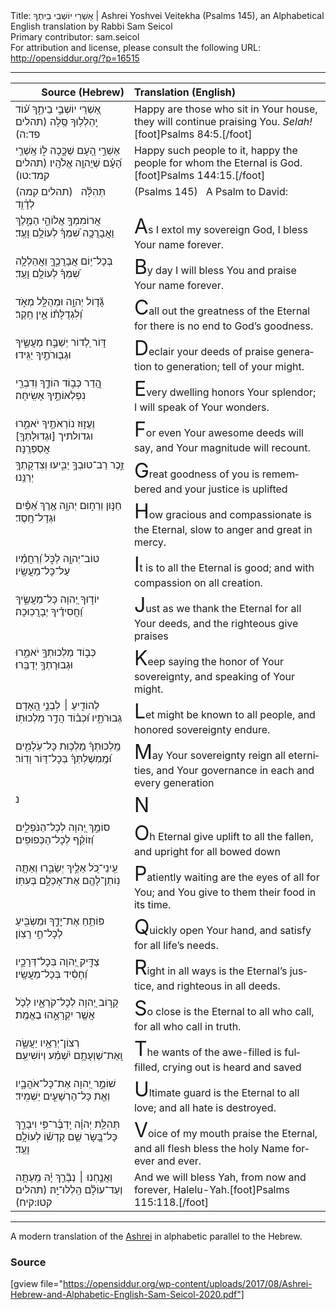 <html>
<head></head>
<body>
Title: אַשְׁרֵי יוֹשְׁבֵי בֵיתֶךָ | Ashrei Yoshvei Veitekha (Psalms 145), an Alphabetical English translation by Rabbi Sam Seicol<br />
Primary contributor: sam.seicol<br />
For attribution and license, please consult the following URL: <a href="http://opensiddur.org/?p=16515">http://opensiddur.org/?p=16515</a>
<p />
<hr />

<table style="margin-left: auto;margin-right: auto;" class="draggable">
<thead><tr><th id="x" style="text-align: right;">Source (Hebrew)</th><th style="text-align: left;">Translation (English)</th></tr></thead>
<tbody>
<tr><td style="vertical-align:top;">
<div class="liturgy" lang="he">
אַ֭שְׁרֵי יוֹשְׁבֵ֣י בֵיתֶ֑ךָ 
ע֝֗וֹד יְֽהַלְל֥וּךָ סֶּֽלָה <span class="citation">(תהלים פד:ה)</span>
</span></div></td>
 
<td style="vertical-align:top;">
<div class="english" lang="en">
Happy are those who sit in Your house, 
they will continue praising You. <em>Selah!</em>[foot]Psalms 84:5.[/foot]
</div></td></tr>


<tr><td style="vertical-align:top;">
<div class="liturgy" lang="he">
אַשְׁרֵ֣י הָ֭עָם שֶׁכָּ֣כָה לּ֑וֹ 
אַֽשְׁרֵ֥י הָ֝עָ֗ם שֶׁיֲהוָ֥ה אֱלֹהָֽיו׃ <span class="citation">(תהלים קמד:טו)</span>
</span></div></td>
 
<td style="vertical-align:top;">
<div class="english" lang="en">
Happy such people to it, 
happy the people for whom the Eternal is God.[foot]Psalms 144:15.[/foot]
</div></td></tr>


<tr><td style="vertical-align:top;">
<div class="liturgy" lang="he">
(תהלים קמה) 
&nbsp;
תְּהִלָּ֗ה לְדָ֫וִ֥ד 
</span></div></td>
 
<td style="vertical-align:top;">
<div class="english" lang="en">
(Psalms 145)
&nbsp;
A Psalm to David:
</div></td></tr>


<tr><td style="vertical-align:top;">
<div class="liturgy" lang="he">
<span class="acrostic">אֲ</span>רוֹמִמְךָ֣ אֱלוֹהַ֣י הַמֶּ֑לֶךְ 
וַאֲבָרֲכָ֥ה שִׁ֝מְךָ֗ לְעוֹלָ֥ם וָעֶֽד׃ 
</span></div></td>
 
<td style="vertical-align:top;">
<div class="english" lang="en">
<span style="font-size:xx-large;">A</span>s I extol my sovereign God, 
I bless Your name forever.
</div></td></tr>


<tr><td style="vertical-align:top;">
<div class="liturgy" lang="he">
<span class="acrostic">בְּ</span>כָל־י֥וֹם אֲבָרֲכֶ֑ךָּ 
וַאֲהַלְלָ֥ה שִׁ֝מְךָ֗ לְעוֹלָ֥ם וָעֶֽד׃ 
</span></div></td>
 
<td style="vertical-align:top;">
<div class="english" lang="en">
<span style="font-size:xx-large;">B</span>y day I will bless You 
and praise Your name forever.
</div></td></tr>


<tr><td style="vertical-align:top;">
<div class="liturgy" lang="he">
<span class="acrostic">גָּ֘</span>ד֤וֹל יְהוָ֣ה וּמְהֻלָּ֣ל מְאֹ֑ד 
וְ֝לִגְדֻלָּת֗וֹ אֵ֣ין חֵֽקֶר׃ 
</span></div></td>
 
<td style="vertical-align:top;">
<div class="english" lang="en">
<span style="font-size:xx-large;">C</span>all out the greatness of the Eternal 
for there is no end to God’s goodness.
</div></td></tr>


<tr><td style="vertical-align:top;">
<div class="liturgy" lang="he">
<span class="acrostic">דּ֣</span>וֹר לְ֭דוֹר יְשַׁבַּ֣ח מַעֲשֶׂ֑יךָ 
וּגְב֖וּרֹתֶ֣יךָ יַגִּֽידוּ׃ 
</span></div></td>
 
<td style="vertical-align:top;">
<div class="english" lang="en">
<span style="font-size:xx-large;">D</span>eclair your deeds of praise generation to generation; 
tell of your might.
</div></td></tr>


<tr><td style="vertical-align:top;">
<div class="liturgy" lang="he">
<span class="acrostic">הֲ֭</span>דַר כְּב֣וֹד הוֹדֶ֑ךָ 
וְדִבְרֵ֖י נִפְלְאוֹתֶ֣יךָ אָשִֽׂיחָה׃ 
</span></div></td>
 
<td style="vertical-align:top;">
<div class="english" lang="en">
<span style="font-size:xx-large;">E</span>very dwelling honors Your splendor; 
I will speak of Your wonders.
</div></td></tr>


<tr><td style="vertical-align:top;">
<div class="liturgy" lang="he">
<span class="acrostic">וֶ</span>עֱז֣וּז נוֹרְאֹתֶ֣יךָ יֹאמֵ֑רוּ 
וגדולתיך [וּגְדוּלָּתְךָ֥] אֲסַפְּרֶֽנָּה׃ 
</span></div></td>
 
<td style="vertical-align:top;">
<div class="english" lang="en">
<span style="font-size:xx-large;">F</span>or even Your awesome deeds will say, 
and Your magnitude will recount.
</div></td></tr>


<tr><td style="vertical-align:top;">
<div class="liturgy" lang="he">
<span class="acrostic">זֵ֣</span>כֶר רַב־טוּבְךָ֣ יַבִּ֑יעוּ 
וְצִדְקָתְךָ֥ יְרַנֵּֽנוּ׃ 
</span></div></td>
 
<td style="vertical-align:top;">
<div class="english" lang="en">
<span style="font-size:xx-large;">G</span>reat goodness of you is remembered 
and your justice is uplifted
</div></td></tr>


<tr><td style="vertical-align:top;">
<div class="liturgy" lang="he">
<span class="acrostic">חַ</span>נּ֣וּן וְרַח֣וּם יְהוָ֑ה 
אֶ֥רֶךְ אַ֝פַּ֗יִם וּגְדָל־חָֽסֶד׃ 
</span></div></td>
 
<td style="vertical-align:top;">
<div class="english" lang="en">
<span style="font-size:xx-large;">H</span>ow gracious and compassionate is the Eternal, 
slow to anger and great in mercy.
</div></td></tr>


<tr><td style="vertical-align:top;">
<div class="liturgy" lang="he">
<span class="acrostic">ט</span>וֹב־יְהוָ֥ה לַכֹּ֑ל 
וְ֝רַחֲמָ֗יו עַל־כָּל־מַעֲשָֽׂיו׃ 
</span></div></td>
 
<td style="vertical-align:top;">
<div class="english" lang="en">
<span style="font-size:xx-large;">I</span>t is to all the Eternal is good; 
and with compassion on all creation.
</div></td></tr>


<tr><td style="vertical-align:top;">
<div class="liturgy" lang="he">
<span class="acrostic">י</span>וֹד֣וּךָ יְ֭הוָה כָּל־מַעֲשֶׂ֑יךָ 
וַ֝חֲסִידֶ֗יךָ יְבָרֲכֽוּכָה׃ 
</span></div></td>
 
<td style="vertical-align:top;">
<div class="english" lang="en">
<span style="font-size:xx-large;">J</span>ust as we thank the Eternal for all Your deeds, 
and the righteous give praises
</div></td></tr>


<tr><td style="vertical-align:top;">
<div class="liturgy" lang="he">
<span class="acrostic">כְּ</span>ב֣וֹד מַלְכוּתְךָ֣ יֹאמֵ֑רוּ 
וּגְבוּרָתְךָ֥ יְדַבֵּֽרוּ׃ 
</span></div></td>
 
<td style="vertical-align:top;">
<div class="english" lang="en">
<span style="font-size:xx-large;">K</span>eep saying the honor of Your sovereignty, 
and speaking of Your might.
</div></td></tr>


<tr><td style="vertical-align:top;">
<div class="liturgy" lang="he">
<span class="acrostic">לְ</span>הוֹדִ֤יעַ ׀ לִבְנֵ֣י הָ֭אָדָם גְּבוּרֹתָ֑יו 
וּ֝כְב֗וֹד הֲדַ֣ר מַלְכוּתֽוֹ׃ 
</span></div></td>
 
<td style="vertical-align:top;">
<div class="english" lang="en">
<span style="font-size:xx-large;">L</span>et might be known to all people, 
and honored sovereignty endure.
</div></td></tr>


<tr><td style="vertical-align:top;">
<div class="liturgy" lang="he">
<span class="acrostic">מַֽ</span>לְכוּתְךָ֗ מַלְכ֥וּת כָּל־עֹֽלָמִ֑ים 
וּ֝מֶֽמְשֶׁלְתְּךָ֗ בְּכָל־דּ֥וֹר וָדֽוֹר׃ 
</span></div></td>
 
<td style="vertical-align:top;">
<div class="english" lang="en">
<span style="font-size:xx-large;">M</span>ay Your sovereignty reign all eternities,
and Your governance in each and every generation
</div></td></tr>


<tr><td style="vertical-align:top;">
<div class="liturgy" lang="he">
<span class="acrostic">נ</span>&nbsp;
</span></div></td>
 
<td style="vertical-align:top;">
<div class="english" lang="en">
<span style="font-size:xx-large;">N</span>
</div></td></tr>


<tr><td style="vertical-align:top;">
<div class="liturgy" lang="he">
<span class="acrostic">ס</span>וֹמֵ֣ךְ יְ֭הוָה לְכָל־הַנֹּפְלִ֑ים 
וְ֝זוֹקֵ֗ף לְכָל־הַכְּפוּפִֽים׃ 
</span></div></td>
 
<td style="vertical-align:top;">
<div class="english" lang="en">
<span style="font-size:xx-large;">O</span>h Eternal give uplift to all the fallen, 
and upright for all bowed down
</div></td></tr>


<tr><td style="vertical-align:top;">
<div class="liturgy" lang="he">
<span class="acrostic">עֵֽ</span>ינֵי־כֹ֭ל אֵלֶ֣יךָ יְשַׂבֵּ֑רוּ 
וְאַתָּ֤ה נֽוֹתֵן־לָהֶ֖ם אֶת־אָכְלָ֣ם בְּעִתּֽוֹ׃ 
</span></div></td>
 
<td style="vertical-align:top;">
<div class="english" lang="en">
<span style="font-size:xx-large;">P</span>atiently waiting are the eyes of all for You;
and You give to them their food in its time.
</div></td></tr>


<tr><td style="vertical-align:top;">
<div class="liturgy" lang="he">
<span class="acrostic">פּ</span>וֹתֵ֥חַ אֶת־יׇדֶ֑ךָ 
וּמַשְׂבִּ֖יעַ לְכָל־חַ֣י רָצֽוֹן׃ 
</span></div></td>
 
<td style="vertical-align:top;">
<div class="english" lang="en">
<span style="font-size:xx-large;">Q</span>uickly open Your hand, 
and satisfy for all life’s needs.
</div></td></tr>


<tr><td style="vertical-align:top;">
<div class="liturgy" lang="he">
<span class="acrostic">צַ</span>דִּ֣יק יְ֭הוָה בְּכָל־דְּרָכָ֑יו 
וְ֝חָסִ֗יד בְּכָל־מַעֲשָֽׂיו׃ 
</span></div></td>
 
<td style="vertical-align:top;">
<div class="english" lang="en">
<span style="font-size:xx-large;">R</span>ight in all ways is the Eternal’s justice, 
and righteous in all deeds.
</div></td></tr>


<tr><td style="vertical-align:top;">
<div class="liturgy" lang="he">
<span class="acrostic">קָ</span>ר֣וֹב יְ֭הוָה לְכָל־קֹרְאָ֑יו 
לְכֹ֤ל אֲשֶׁ֖ר יִקְרָאֻ֣הוּ בֶאֱמֶֽת׃ 
</span></div></td>
 
<td style="vertical-align:top;">
<div class="english" lang="en">
<span style="font-size:xx-large;">S</span>o close is the Eternal to all who call, 
for all who call in truth.
</div></td></tr>


<tr><td style="vertical-align:top;">
<div class="liturgy" lang="he">
<span class="acrostic">רְ</span>צוֹן־יְרֵאָ֥יו יַעֲשֶׂ֑ה 
וְֽאֶת־שַׁוְעָתָ֥ם יִ֝שְׁמַ֗ע וְיוֹשִׁיעֵֽם׃ 
</span></div></td>
 
<td style="vertical-align:top;">
<div class="english" lang="en">
<span style="font-size:xx-large;">T</span>he wants of the awe-filled is fulfilled, 
crying out is heard and saved
</div></td></tr>


<tr><td style="vertical-align:top;">
<div class="liturgy" lang="he">
<span class="acrostic">שׁ</span>וֹמֵ֣ר יְ֭הוָה אֶת־כָּל־אֹהֲבָ֑יו 
וְאֵ֖ת כָּל־הָרְשָׁעִ֣ים יַשְׁמִֽיד׃ 
</span></div></td>
 
<td style="vertical-align:top;">
<div class="english" lang="en">
<span style="font-size:xx-large;">U</span>ltimate guard is the Eternal to all love; 
and all hate is destroyed.
</div></td></tr>


<tr><td style="vertical-align:top;">
<div class="liturgy" lang="he">
<span class="acrostic">תְּ</span>הִלַּ֥ת יְהוָ֗ה יְֽדַבֶּ֫ר־פִּ֥י 
וִיבָרֵ֣ךְ כָּל־בָּ֭שָׂר שֵׁ֥ם קָדְשׁ֗וֹ לְעוֹלָ֥ם וָעֶֽד׃
</span></div></td>
 
<td style="vertical-align:top;">
<div class="english" lang="en">
<span style="font-size:xx-large;">V</span>oice of my mouth praise the Eternal, 
and all flesh bless the holy Name forever and ever.
</div></td></tr>


<tr><td style="vertical-align:top;">
<div class="liturgy" lang="he">
וַאֲנַ֤חְנוּ ׀ נְבָ֘רֵ֤ךְ יָ֗הּ
מֵֽעַתָּ֥ה וְעַד־עוֹלָ֗ם
הַֽלְלוּ־יָֽהּ׃ <span class="citation">(תהלים קטו:קיח)</span>
</span></div></td>
 
<td style="vertical-align:top;">
<div class="english" lang="en">
And we will bless Yah, 
from now and forever, 
Halelu-Yah.[foot]Psalms 115:118.[/foot]
</div></td></tr>
</tbody></table>

<hr />

A modern translation of the <a href="https://en.wikipedia.org/wiki/Ashrei">Ashrei</a> in alphabetic parallel to the Hebrew.

<h3>Source</h3>

[gview file="https://opensiddur.org/wp-content/uploads/2017/08/Ashrei-Hebrew-and-Alphabetic-English-Sam-Seicol-2020.pdf"]
</body>
</html>
